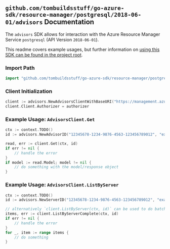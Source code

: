 
## `github.com/tombuildsstuff/go-azure-sdk/resource-manager/postgresql/2018-06-01/advisors` Documentation

The `advisors` SDK allows for interaction with the Azure Resource Manager Service `postgresql` (API Version `2018-06-01`).

This readme covers example usages, but further information on [using this SDK can be found in the project root](https://github.com/tombuildsstuff/go-azure-sdk/tree/main/docs).

### Import Path

```go
import "github.com/tombuildsstuff/go-azure-sdk/resource-manager/postgresql/2018-06-01/advisors"
```


### Client Initialization

```go
client := advisors.NewAdvisorsClientWithBaseURI("https://management.azure.com")
client.Client.Authorizer = authorizer
```


### Example Usage: `AdvisorsClient.Get`

```go
ctx := context.TODO()
id := advisors.NewAdvisorID("12345678-1234-9876-4563-123456789012", "example-resource-group", "serverValue", "advisorValue")

read, err := client.Get(ctx, id)
if err != nil {
	// handle the error
}
if model := read.Model; model != nil {
	// do something with the model/response object
}
```


### Example Usage: `AdvisorsClient.ListByServer`

```go
ctx := context.TODO()
id := advisors.NewServerID("12345678-1234-9876-4563-123456789012", "example-resource-group", "serverValue")

// alternatively `client.ListByServer(ctx, id)` can be used to do batched pagination
items, err := client.ListByServerComplete(ctx, id)
if err != nil {
	// handle the error
}
for _, item := range items {
	// do something
}
```
